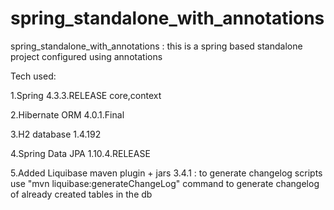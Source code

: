 # spring_standalone_with_annotations

spring_standalone_with_annotations : this is a spring based standalone project configured using annotations

Tech used:

1.Spring 4.3.3.RELEASE core,context

2.Hibernate ORM 4.0.1.Final

3.H2 database 1.4.192

4.Spring Data JPA 1.10.4.RELEASE

5.Added Liquibase maven plugin + jars 3.4.1 : to generate changelog scripts
use "mvn liquibase:generateChangeLog" command to generate changelog of already created tables in the db

